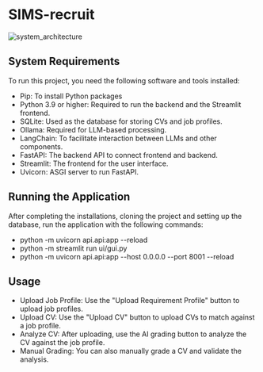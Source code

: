 # SIMS-recruit

![system_architecture](https://github.com/user-attachments/assets/0a1a2af0-a1dc-459e-b149-f3ee513fdae9)

## System Requirements
To run this project, you need the following software and tools installed:

- Pip: To install Python packages
- Python 3.9 or higher: Required to run the backend and the Streamlit frontend.
- SQLite: Used as the database for storing CVs and job profiles.
- Ollama: Required for LLM-based processing.
- LangChain: To facilitate interaction between LLMs and other components.
- FastAPI: The backend API to connect frontend and backend.
- Streamlit: The frontend for the user interface.
- Uvicorn: ASGI server to run FastAPI.

## Running the Application
After completing the installations, cloning the project and setting up the database, run the application with the following commands:

- python -m uvicorn api.api:app --reload
- python -m streamlit run ui/gui.py
- python -m uvicorn api.api:app --host 0.0.0.0 --port 8001 --reload

## Usage
- Upload Job Profile: Use the "Upload Requirement Profile" button to upload job profiles.
- Upload CV: Use the "Upload CV" button to upload CVs to match against a job profile.
- Analyze CV: After uploading, use the AI grading button to analyze the CV against the job profile.
- Manual Grading: You can also manually grade a CV and validate the analysis.
